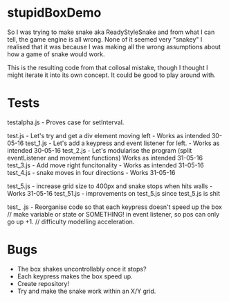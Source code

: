 # stupidBoxDemo

So I was trying to make snake aka ReadyStyleSnake and from what I can tell, the game engine is all wrong. None of it seemed very "snakey" I realised that it was because I was making all the wrong assumptions about how a game of snake would work. 

This is the resulting code from that collosal mistake, though I thought I might iterate it into its own concept. It could be good to play around with.

# Tests

testalpha.js - Proves case for setInterval.

test.js - Let's try and get a div element moving left - Works as intended 30-05-16
test_1.js - Let's add a keypress and event listener for left. - Works as intended 30-05-16
test_2.js - Let's modularise the program (split eventListener and movement functions)  Works as intended 31-05-16
test_3.js - Add move right funcitonality - Works as intended 31-05-16
test_4.js - snake moves in four directions - Works 31-05-16

test_5.js - increase grid size to 400px and snake stops when hits walls - Works 31-05-16
test_51.js - improvements on test_5.js since test_5.js is shit



test_    .js - Reorganise code so that each keypress doesn't speed up the box
			// make variable or state or SOMETHING! in event listener, so pos can only go up +1. 
			// difficulty modelling acceleration. 



# Bugs

- The box shakes uncontrollably once it stops? 
- Each keypress makes the box speed up. 
- Create repository!
- Try and make the snake work within an X/Y grid. 

